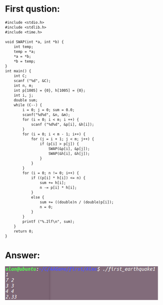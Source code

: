# First qustion:

    #include <stdio.h>
    #include <stdlib.h>
    #include <time.h>

    void SWAP(int *a, int *b) {
        int temp;
        temp = *a;
        *a = *b;
        *b = temp;
    }
    int main() {
        int C;
        scanf ("%d", &C);
        int n, m;
        int p[1005] = {0}, h[1005] = {0};
        int i, j;
        double sum;
        while (C--) {
            i = 0; j = 0; sum = 0.0;
            scanf("%d%d", &n, &m);
            for (i = 0; i < m; i ++) {
                scanf ("%d%d", &p[i], &h[i]);
            }
            for (i = 0; i < m - 1; i++) {
                for (j = i + 1; j < m; j++) {
                    if (p[i] > p[j]) {
                        SWAP(&p[i], &p[j]);
                        SWAP(&h[i], &h[j]);
                    }
                }
            }
            for (i = 0; n != 0; i++) {
                if ((p[i] * h[i]) <= n) {
                    sum += h[i];
                    n -= p[i] * h[i];
                }
                else {
                    sum += ((double)n / (double)p[i]);
                    n = 0;
                }
            }
            printf ("%.2lf\n", sum);
        }
        return 0;
    }


# Answer:
![image](https://github.com/AAGame/summer/blob/Alan/first.png)
